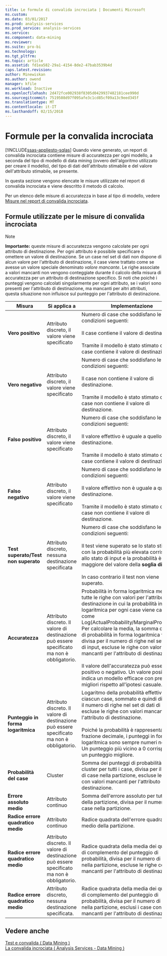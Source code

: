 ```yaml
---
title: Le formule di convalida incrociata | Documenti Microsoft
ms.custom: 
ms.date: 03/01/2017
ms.prod: analysis-services
ms.prod_service: analysis-services
ms.service: 
ms.component: data-mining
ms.reviewer: 
ms.suite: pro-bi
ms.technology: 
ms.tgt_pltfrm: 
ms.topic: article
ms.assetid: fd1ea582-29a1-4154-8de2-47bab3539b4d
caps.latest.revision: 
author: Minewiskan
ms.author: owend
manager: kfile
ms.workload: Inactive
ms.openlocfilehash: 2d472fce002938f8305d0429937482181cee990d
ms.sourcegitcommit: 7519508d97f095afe3c1cd85cf09a13c9eed345f
ms.translationtype: MT
ms.contentlocale: it-IT
ms.lasthandoff: 02/15/2018
---
```

# <a name="cross-validation-formulas"></a>Formule per la convalida incrociata
[!INCLUDE[ssas-appliesto-sqlas](../../includes/ssas-appliesto-sqlas.md)]
Quando viene generato, un report di convalida incrociata contiene misure di accuratezza per ogni modello, a seconda del tipo di modello di data mining (ovvero dell'algoritmo utilizzato per creare il modello), del tipo di dati dell'attributo stimabile e del valore dell'attributo stimabile, se presente.  
  
 In questa sezione vengono elencate le misure utilizzate nel report di convalida incrociata e viene descritto il metodo di calcolo.  
  
 Per un elenco delle misure di accuratezza in base al tipo di modello, vedere [Misure nel report di convalida incrociata](../../analysis-services/data-mining/measures-in-the-cross-validation-report.md).  
  
## <a name="formulas-used-for-cross-validation-measures"></a>Formule utilizzate per le misure di convalida incrociata  
  
> [!NOTE]  
>  **Importante:** queste misure di accuratezza vengono calcolate per ogni attributo di destinazione. Per ogni attributo è possibile specificare o omettere un valore di destinazione. Se un case nel set di dati non dispone di alcun valore per l'attributo di destinazione, il case viene trattato come se avesse un valore speciale denominato *valore mancante*. Le righe associate a valori mancanti non vengono conteggiate durante il calcolo della misura di accuratezza per un attributo di destinazione specifico. Si noti che poiché i punteggi vengono calcolati singolarmente per ogni attributo, se i valori sono presenti per l'attributo di destinazione, ma mancanti per altri attributi, questa situazione non influisce sul punteggio per l'attributo di destinazione.  
  
|Misura|Si applica a|Implementazione|  
|-------------|----------------|--------------------|  
|**Vero positivo**|Attributo discreto, il valore viene specificato|Numero di case che soddisfano le condizioni seguenti:<br /><br /> Il case contiene il valore di destinazione.<br /><br /> Tramite il modello è stato stimato che il case contiene il valore di destinazione.|  
|**Vero negativo**|Attributo discreto, il valore viene specificato|Numero di case che soddisfano le condizioni seguenti:<br /><br /> Il case non contiene il valore di destinazione.<br /><br /> Tramite il modello è stato stimato che il case non contiene il valore di destinazione.|  
|**Falso positivo**|Attributo discreto, il valore viene specificato|Numero di case che soddisfano le condizioni seguenti:<br /><br /> Il valore effettivo è uguale a quello di destinazione.<br /><br /> Tramite il modello è stato stimato che il case contiene il valore di destinazione.|  
|**Falso negativo**|Attributo discreto, il valore viene specificato|Numero di case che soddisfano le condizioni seguenti:<br /><br /> Il valore effettivo non è uguale a quello di destinazione.<br /><br /> Tramite il modello è stato stimato che il case non contiene il valore di destinazione.|  
|**Test superato/Test non superato**|Attributo discreto, nessuna destinazione specificata|Numero di case che soddisfano le condizioni seguenti:<br /><br /> Il test viene superato se lo stato stimato con la probabilità più elevata corrisponde allo stato di input e la probabilità è maggiore del valore della **soglia di stato**.<br /><br /> In caso contrario il test non viene superato.|  
|**Accuratezza**|Attributo discreto. Il valore di destinazione può essere specificato ma non è obbligatorio.|Probabilità in forma logaritmica media per tutte le righe con valori per l'attributo di destinazione in cui la probabilità in forma logaritmica per ogni case viene calcolata come Log(ActualProbability/MarginalProbability). Per calcolare la media, la somma dei valori di probabilità in forma logaritmica viene divisa per il numero di righe nel set di dati di input, escluse le righe con valori mancanti per l'attributo di destinazione.<br /><br /> Il valore dell'accuratezza può essere positivo o negativo. Un valore positivo indica un modello efficace con prestazioni migliori rispetto all'ipotesi casuale.|  
|**Punteggio in forma logaritmica**|Attributo discreto. Il valore di destinazione può essere specificato ma non è obbligatorio.|Logaritmo della probabilità effettiva per ciascun case, sommato e quindi diviso per il numero di righe nel set di dati di input, escluse le righe con valori mancanti per l'attributo di destinazione.<br /><br /> Poiché la probabilità è rappresentata come frazione decimale, i punteggi in forma logaritmica sono sempre numeri negativi. Un punteggio più vicino a 0 corrisponde a un punteggio migliore.|  
|**Probabilità del case**|Cluster|Somma dei punteggi di probabilità del cluster per tutti i case, divisa per il numero di case nella partizione, escluse le righe con valori mancanti per l'attributo di destinazione.|  
|**Errore assoluto medio**|Attributo continuo|Somma dell'errore assoluto per tutti i case della partizione, divisa per il numero di case nella partizione.|  
|**Radice errore quadratico medio**|Attributo continuo|Radice quadrata dell'errore quadratico medio della partizione.|  
|**Radice errore quadratico medio**|Attributo discreto. Il valore di destinazione può essere specificato ma non è obbligatorio.|Radice quadrata della media dei quadrati di complemento del punteggio di probabilità, divisa per il numero di case nella partizione, escluse le righe con valori mancanti per l'attributo di destinazione.|  
|**Radice errore quadratico medio**|Attributo discreto, nessuna destinazione specificata.|Radice quadrata della media dei quadrati di complemento del punteggio di probabilità, divisa per il numero di case nella partizione, esclusi i case con valori mancanti per l'attributo di destinazione.|  
  
## <a name="see-also"></a>Vedere anche  
 [Test e convalida &#40; Data Mining &#41;](../../analysis-services/data-mining/testing-and-validation-data-mining.md)   
 [La convalida incrociata &#40; Analysis Services - Data Mining &#41;](../../analysis-services/data-mining/cross-validation-analysis-services-data-mining.md)  
  
  
